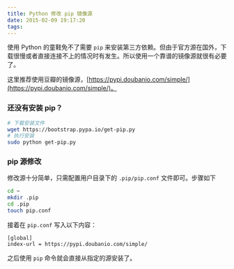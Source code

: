 ```yaml
---
title: Python 修改 pip 镜像源
date: 2015-02-09 19:17:20
tags:
---
```


使用 Python 的童鞋免不了需要 `pip` 来安装第三方依赖。但由于官方源在国外，下载很慢或者直接连接不上的情况时有发生。所以使用一个靠谱的镜像源就很有必要了。

这里推荐使用豆瓣的镜像源，[https://pypi.doubanio.com/simple/](https://pypi.doubanio.com/simple/)。

### 还没有安装 pip？

``` bash
# 下载安装文件
wget https://bootstrap.pypa.io/get-pip.py
# 执行安装
sudo python get-pip.py
```

### pip 源修改

修改源十分简单，只需配置用户目录下的 `.pip/pip.conf` 文件即可。步骤如下

``` bash
cd ~
mkdir .pip
cd .pip
touch pip.conf
```

接着在 `pip.conf` 写入以下内容：

```
[global]
index-url = https://pypi.doubanio.com/simple/
```

之后使用 `pip` 命令就会直接从指定的源安装了。
